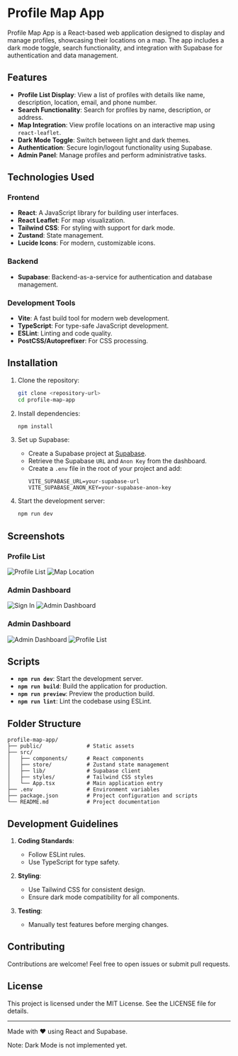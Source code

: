 # Profile Map App

Profile Map App is a React-based web application designed to display and manage profiles, showcasing their locations on a map. The app includes a dark mode toggle, search functionality, and integration with Supabase for authentication and data management.

## Features

- **Profile List Display**: View a list of profiles with details like name, description, location, email, and phone number.
- **Search Functionality**: Search for profiles by name, description, or address.
- **Map Integration**: View profile locations on an interactive map using `react-leaflet`.
- **Dark Mode Toggle**: Switch between light and dark themes.
- **Authentication**: Secure login/logout functionality using Supabase.
- **Admin Panel**: Manage profiles and perform administrative tasks.

## Technologies Used

### Frontend

- **React**: A JavaScript library for building user interfaces.
- **React Leaflet**: For map visualization.
- **Tailwind CSS**: For styling with support for dark mode.
- **Zustand**: State management.
- **Lucide Icons**: For modern, customizable icons.

### Backend

- **Supabase**: Backend-as-a-service for authentication and database management.

### Development Tools

- **Vite**: A fast build tool for modern web development.
- **TypeScript**: For type-safe JavaScript development.
- **ESLint**: Linting and code quality.
- **PostCSS/Autoprefixer**: For CSS processing.

## Installation

1. Clone the repository:

   ```bash
   git clone <repository-url>
   cd profile-map-app
   ```

2. Install dependencies:

   ```bash
   npm install
   ```

3. Set up Supabase:

   - Create a Supabase project at [Supabase](https://supabase.com/).
   - Retrieve the Supabase `URL` and `Anon Key` from the dashboard.
   - Create a `.env` file in the root of your project and add:
     ```env
     VITE_SUPABASE_URL=your-supabase-url
     VITE_SUPABASE_ANON_KEY=your-supabase-anon-key
     ```

4. Start the development server:

   ```bash
   npm run dev
   ```

## Screenshots

### Profile List
![Profile List](./screenshots/ProfileList.png)
![Map Location](./screenshots/MapLocation.png)

### Admin Dashboard
![Sign In](./screenshots/SignIn.png)
![Admin Dashboard](./screenshots/AdminDashboard.png)

### Admin Dashboard
![Admin Dashboard](./screenshots/ResposiveAdmin.png)
![Profile List](./screenshots/ResponsiveProfile.png)

## Scripts

- **`npm run dev`**: Start the development server.
- **`npm run build`**: Build the application for production.
- **`npm run preview`**: Preview the production build.
- **`npm run lint`**: Lint the codebase using ESLint.

## Folder Structure

```
profile-map-app/
├── public/              # Static assets
├── src/
│   ├── components/      # React components
│   ├── store/           # Zustand state management
│   ├── lib/             # Supabase client
│   ├── styles/          # Tailwind CSS styles
│   └── App.tsx          # Main application entry
├── .env                 # Environment variables
├── package.json         # Project configuration and scripts
└── README.md            # Project documentation
```

## Development Guidelines

1. **Coding Standards**:

   - Follow ESLint rules.
   - Use TypeScript for type safety.

2. **Styling**:

   - Use Tailwind CSS for consistent design.
   - Ensure dark mode compatibility for all components.

3. **Testing**:

   - Manually test features before merging changes.

## Contributing

Contributions are welcome! Feel free to open issues or submit pull requests.

## License

This project is licensed under the MIT License. See the LICENSE file for details.

---

Made with ❤️ using React and Supabase.

Note: Dark Mode is not implemented yet.
